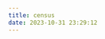 ```yaml
---
title: census
date: 2023-10-31 23:29:12
---
```

<!-- 访问地图 -->
<div id="map-chart" style="border-radius: 8px; height: 600px; padding: 10px;"></div>
<!-- 访问趋势 -->
<div id="trends-chart" style="border-radius: 8px; height: 300px; padding: 10px;"></div>
<!-- 访问来源 -->
<div id="sources-chart" style="border-radius: 8px; height: 300px; padding: 10px;"></div>